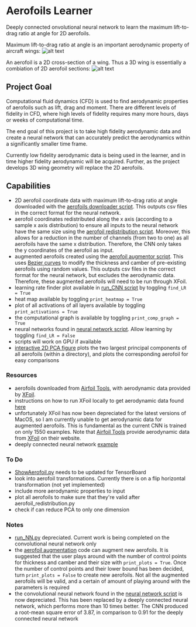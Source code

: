 # Aerofoils Learner
Deeply connected onvolutional neural network to learn the maximum lift-to-drag ratio at angle for 2D aerofoils.

Maximum lift-to-drag ratio at angle is an important aerodynamic property of aircraft wings:
![alt text](https://cdn.comsol.com/wordpress/2015/06/Angle-of-attack-with-lift-and-drag.png "Sample aerofoil")

An aerofoil is a 2D cross-section of a wing. Thus a 3D wing is essentially a combiation of 2D aerofoil sections:
![alt text](https://d2t1xqejof9utc.cloudfront.net/screenshots/pics/76ce7538aace713573297840a447c835/large.PNG "Sample wing")


## Project Goal
Computational fluid dynamics (CFD) is used to find aerodynamic properties of aerofoils such as lift, drag and moment.
There are different levels of fidelity in CFD, where high levels of fidelity requires many more hours, days or weeks 
of computational time. 

The end goal of this project is to take high fidelity aerodynamic data and create a neural network that can accurately 
predict the aerodynamics within a significantly smaller time frame.

Currently low fidelity aerodynamic data is being used in the learner, and in time higher fidelity aerodynamic will be acquired. 
Further, as the project develops 3D wing geometry will replace the 2D aerofoils.  

## Capabilities
- 2D aerofoil coordinate data with maximum lift-to-drag ratio at angle downloaded with the 
[aerofoils downloader script](download_aerofoils.py). This outputs csv files in the correct format for the neural network.
- aerofoil coordinates redistributed along the x axis (according to a sample x axis distribution) to ensure all inputs 
to the neural network have the same size using the [aerofoil redistribution script](aerofoil_redistribution.py). 
Moreover, this allows for a reduction in the number of channels (from two to one) as all 
aerofoils have the same x distribution. Therefore, the CNN only takes the y coordinates of the aerofoil as input.
- augmented aerofoils created using the [aerofoil augmentor script](aerofoil_augmentor.py). This uses 
[Bezier curves](https://en.wikipedia.org/wiki/B%C3%A9zier_curve#Explicit_definition) to 
modify the thickness and camber of pre-existing aerofoils using random values. 
This outputs csv files in the correct format for the neural network, but excludes the aerodynamic data. Therefore, these
augmented aerofoils will need to be run through XFoil.
- learning rate finder plot available in [run_CNN script](run_CNN.py) by toggling `find_LR = True`
- heat map available by toggling `print_heatmap = True`
- plot of all activations of all layers available by toggling `print_activations = True`
- the computational graph is available by toggling `print_comp_graph = True`
- neural networks found in [neural network script](NeuralNets.py). Allow learning by toggling `find_LR = False`
- scripts will work on GPU if available
- [interactive 2D PCA figure](2D_PCA.py) plots the two largest principal components of all aerofoils (within a 
directory), and plots the corresponding aerofoil for easy comparisons 

### Resources
- aerofoils downloaded from [Airfoil Tools](airfoiltools.com), with aerodynamic data provided by 
[XFoil](https://web.mit.edu/drela/Public/web/xfoil/).
- instructions on how to run XFoil locally to get aerodynamic data found [here](http://airfoiltools.com/airfoil/details?r=polar/index/#xfoil)
- unfortunately XFoil has now been depreciated for the latest versions of MacOS, so I am currently unable to get 
aerodynamic data for augmented aerofoils. This is fundamental as the current CNN is trained on only 1550 examples. 
Note that [Airfoil Tools](airfoiltools.com) provide aerodynamic data from 
[XFoil](https://web.mit.edu/drela/Public/web/xfoil/) on their website.
- deeply connected neural network [example](https://towardsdatascience.com/simple-implementation-of-densely-connected-convolutional-networks-in-pytorch-3846978f2f36)

### To Do
- [ShowAerofoil.py](ShowAerofoil.py) needs to be updated for TensorBoard
- look into aerofoil transformations. Currently there is on a flip horizontal transformation (not yet implemented)
- include more aerodynamic properties to input
- plot all aerofoils to make sure that they're valid after aerofoil_redistribution.py
- check if can reduce PCA to only one dimension

### Notes
- [run_NN.py](run_NN.py) depreciated. Current work is being completed on the convolutional neural network only
- the [aerofoil augmentation](aerofoil_augmentor.py) code can augment new aerofoils. It is suggested that the user plays 
around with the number of control points for thickness and camber and their size with `print_plots = True`. Once the 
number of control points and their lower bound has been decided, turn `print_plots = False` to create new 
aerofoils. Not all the augmented aerofoils will be valid, and a certain of amount of playing around with the parameters 
is required
- the convolutional neural network found in the [neural network script](NeuralNets.py) is now depreciated. This has been 
replaced by a deeply connected neural network, which performs more than 10 times better. The CNN produced a root-mean 
square error of 3.87, in comparison to 0.91 for the deeply connected neural network
